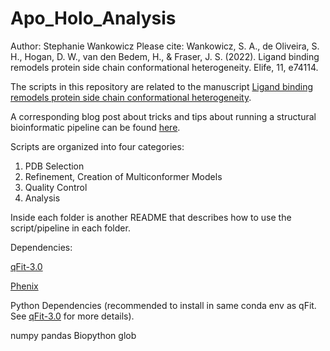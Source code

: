 # Apo_Holo_Analysis

Author: Stephanie Wankowicz
Please cite:
Wankowicz, S. A., de Oliveira, S. H., Hogan, D. W., van den Bedem, H., & Fraser, J. S. (2022). Ligand binding remodels protein side chain conformational heterogeneity. Elife, 11, e74114.

The scripts in this repository are related to the manuscript [Ligand binding remodels protein side chain conformational heterogeneity](https://elifesciences.org/articles/74114). 

A corresponding blog post about tricks and tips about running a structural bioinformatic pipeline can be found [here]().

Scripts are organized into four categories:
1) PDB Selection 
2) Refinement, Creation of Multiconformer Models
3) Quality Control
4) Analysis 

Inside each folder is another README that describes how to use the script/pipeline in each folder. 

Dependencies:

[qFit-3.0](https://github.com/ExcitedStates/qfit-3.0) 

[Phenix](https://www.phenix-online.org/)


Python Dependencies (recommended to install in same conda env as qFit. See [qFit-3.0](https://github.com/ExcitedStates/qfit-3.0) for more details).

numpy
pandas
Biopython
glob

